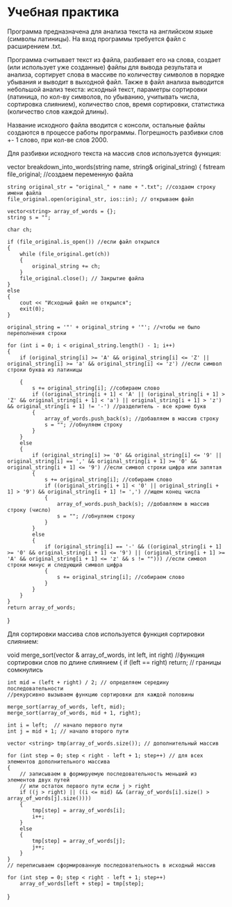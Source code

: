 # Учебная практика
Программа предназначена для анализа текста на английском языке (символы латиницы). На вход программы требуется файл с расширением .txt. 

Программа считывает текст из файла, разбивает его на слова, создает (или использует уже созданные) файлы для вывода результата и анализа, сортирует слова в массиве по количеству символов в порядке убывания и выводит в выходной файл. Также в файл анализа выводится небольшой анализ текста: исходный текст, параметры сортировки (латиница, по кол-ву символов, по убыванию, учитывать числа, сортировка слиянием), количество слов, время сортировки, статистика (количество слов каждой длины).

Название исходного файла вводится с консоли, остальные файлы создаются в процессе работы программы. Погрешность разбивки слов +- 1 слово, при кол-ве слов 2000.

Для разбивки исходного текста на массив слов используется функция:

vector<string> breakdown_into_words(string name, string& original_string) 
{
    fstream file_original; //создаем переменную файла

    string original_str = "original_" + name + ".txt"; //создаем строку имени файла
    file_original.open(original_str, ios::in); // открываем файл

    vector<string> array_of_words = {};
    string s = "";

    char ch;

    if (file_original.is_open()) //если файл открылся 
    {
        while (file_original.get(ch))
        {
            original_string += ch;
        }
        file_original.close(); // Закрытие файла
    }
    else
    {
        cout << "Исходный файл не открылся";
        exit(0);
    }

    original_string = '"' + original_string + '"'; //чтобы не было переполнения строки

    for (int i = 0; i < original_string.length() - 1; i++)
    {
        if (original_string[i] >= 'A' && original_string[i] <= 'Z' || original_string[i] >= 'a' && original_string[i] <= 'z') //если символ строки буква из латиницы

        {
            s += original_string[i]; //собираем слово 
            if ((original_string[i + 1] < 'A' || (original_string[i + 1] > 'Z' && original_string[i + 1] < 'a') || original_string[i + 1] > 'z') && original_string[i + 1] != '-') //разделитель - все кроме букв
            {
                array_of_words.push_back(s); //добавляем в массив строку
                s = ""; //обнуляем строку
            }
        }
        else
        {
            if (original_string[i] >= '0' && original_string[i] <= '9' || original_string[i] == ',' && original_string[i + 1] >= '0' && original_string[i + 1] <= '9') //если символ строки цифра или запятая 
            {
                s += original_string[i]; //собираем слово 
                if ((original_string[i + 1] < '0' || original_string[i + 1] > '9') && original_string[i + 1] != ',') //ищем конец числа
                {
                    array_of_words.push_back(s); //добавляем в массив строку (число)
                    s = ""; //обнуляем строку
                }
            }
            else
            {
                if (original_string[i] == '-' && ((original_string[i + 1] >= '0' && original_string[i + 1] <= '9') || (original_string[i + 1] >= 'A' && original_string[i + 1] <= 'z' && s != ""))) //если символ строки минус и следующий символ цифра
                {
                    s += original_string[i]; //собираем слово 
                }
            }
        }
    }
    return array_of_words;
}

Для сортировки массива слов используется функция сортировки слиянием:

void merge_sort(vector <string>& array_of_words, int left, int right) //функция сортировки слов по длине слиянием 
{
    if (left == right)
        return; // границы сомкнулись

    int mid = (left + right) / 2; // определяем середину последовательности
    //рекурсивно вызываем функцию сортировки для каждой половины

    merge_sort(array_of_words, left, mid);
    merge_sort(array_of_words, mid + 1, right);

    int i = left;  // начало первого пути
    int j = mid + 1; // начало второго пути

    vector <string> tmp(array_of_words.size()); // дополнительный массив

    for (int step = 0; step < right - left + 1; step++) // для всех элементов дополнительного массива
    {
        // записываем в формируемую последовательность меньший из элементов двух путей
        // или остаток первого пути если j > right
        if ((j > right) || ((i <= mid) && (array_of_words[i].size() > array_of_words[j].size())))
        {
            tmp[step] = array_of_words[i];
            i++;
        }
        else
        {
            tmp[step] = array_of_words[j];
            j++;
        }
    }
    // переписываем сформированную последовательность в исходный массив

    for (int step = 0; step < right - left + 1; step++)
        array_of_words[left + step] = tmp[step];

}
